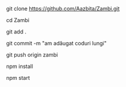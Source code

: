 git clone https://github.com/Aazbita/Zambi.git

cd Zambi 

git add .

git commit -m "am adăugat coduri lungi"

git push origin zambi 

npm install

npm start
